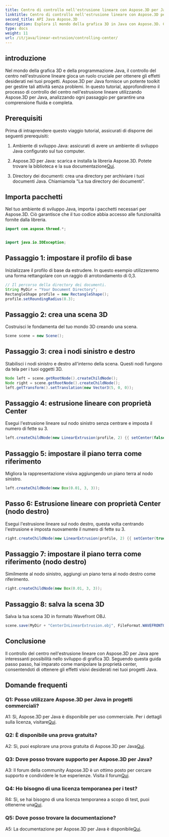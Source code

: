 ```yaml
---
title: Centro di controllo nell'estrusione lineare con Aspose.3D per Java
linktitle: Centro di controllo nell'estrusione lineare con Aspose.3D per Java
second_title: API Java Aspose.3D
description: Esplora il mondo della grafica 3D in Java con Aspose.3D. Controlla il centro nell'estrusione lineare senza sforzo.
type: docs
weight: 11
url: /it/java/linear-extrusion/controlling-center/
---
```

## introduzione

Nel mondo della grafica 3D e della programmazione Java, il controllo del centro nell'estrusione lineare gioca un ruolo cruciale per ottenere gli effetti desiderati nei tuoi progetti. Aspose.3D per Java fornisce un potente toolkit per gestire tali attività senza problemi. In questo tutorial, approfondiremo il processo di controllo del centro nell'estrusione lineare utilizzando Aspose.3D per Java, analizzando ogni passaggio per garantire una comprensione fluida e completa.

## Prerequisiti

Prima di intraprendere questo viaggio tutorial, assicurati di disporre dei seguenti prerequisiti:

1. Ambiente di sviluppo Java: assicurati di avere un ambiente di sviluppo Java configurato sul tuo computer.

2.  Aspose.3D per Java: scarica e installa la libreria Aspose.3D. Potete trovare la biblioteca e la sua documentazione[Qui](https://reference.aspose.com/3d/java/).

3. Directory dei documenti: crea una directory per archiviare i tuoi documenti Java. Chiamiamola "La tua directory dei documenti".

## Importa pacchetti

Nel tuo ambiente di sviluppo Java, importa i pacchetti necessari per Aspose.3D. Ciò garantisce che il tuo codice abbia accesso alle funzionalità fornite dalla libreria.

```java
import com.aspose.threed.*;


import java.io.IOException;
```

## Passaggio 1: impostare il profilo di base

Inizializzare il profilo di base da estrudere. In questo esempio utilizzeremo una forma rettangolare con un raggio di arrotondamento di 0,3.

```java
// Il percorso della directory dei documenti.
String MyDir = "Your Document Directory";
RectangleShape profile = new RectangleShape();
profile.setRoundingRadius(0.3);
```

## Passaggio 2: crea una scena 3D

Costruisci le fondamenta del tuo mondo 3D creando una scena.

```java
Scene scene = new Scene();
```

## Passaggio 3: crea i nodi sinistro e destro

Stabilisci i nodi sinistro e destro all'interno della scena. Questi nodi fungono da tela per i tuoi oggetti 3D.

```java
Node left = scene.getRootNode().createChildNode();
Node right = scene.getRootNode().createChildNode();
left.getTransform().setTranslation(new Vector3(5, 0, 0));
```

## Passaggio 4: estrusione lineare con proprietà Center

Esegui l'estrusione lineare sul nodo sinistro senza centrare e imposta il numero di fette su 3.

```java
left.createChildNode(new LinearExtrusion(profile, 2) {{ setCenter(false); setSlices(3); }});
```

## Passaggio 5: impostare il piano terra come riferimento

Migliora la rappresentazione visiva aggiungendo un piano terra al nodo sinistro.

```java
left.createChildNode(new Box(0.01, 3, 3));
```

## Passo 6: Estrusione lineare con proprietà Center (nodo destro)

Esegui l'estrusione lineare sul nodo destro, questa volta centrando l'estrusione e imposta nuovamente il numero di fette su 3.

```java
right.createChildNode(new LinearExtrusion(profile, 2) {{ setCenter(true); setSlices(3); }});
```

## Passaggio 7: impostare il piano terra come riferimento (nodo destro)

Similmente al nodo sinistro, aggiungi un piano terra al nodo destro come riferimento.

```java
right.createChildNode(new Box(0.01, 3, 3));
```

## Passaggio 8: salva la scena 3D

Salva la tua scena 3D in formato Wavefront OBJ.

```java
scene.save(MyDir + "CenterInLinearExtrusion.obj", FileFormat.WAVEFRONTOBJ);
```

## Conclusione

Il controllo del centro nell'estrusione lineare con Aspose.3D per Java apre interessanti possibilità nello sviluppo di grafica 3D. Seguendo questa guida passo passo, hai imparato come manipolare la proprietà center, consentendoti di ottenere gli effetti visivi desiderati nei tuoi progetti Java.

## Domande frequenti

### Q1: Posso utilizzare Aspose.3D per Java in progetti commerciali?

 A1: Sì, Aspose.3D per Java è disponibile per uso commerciale. Per i dettagli sulla licenza, visitare[Qui](https://purchase.aspose.com/buy).

### Q2: È disponibile una prova gratuita?

 A2: Sì, puoi esplorare una prova gratuita di Aspose.3D per Java[Qui](https://releases.aspose.com/).

### Q3: Dove posso trovare supporto per Aspose.3D per Java?

 A3: Il forum della community Aspose.3D è un ottimo posto per cercare supporto e condividere le tue esperienze. Visita il forum[Qui](https://forum.aspose.com/c/3d/18).

### Q4: Ho bisogno di una licenza temporanea per i test?

R4: Sì, se hai bisogno di una licenza temporanea a scopo di test, puoi ottenerne una[Qui](https://purchase.aspose.com/temporary-license/).

### Q5: Dove posso trovare la documentazione?

 A5: La documentazione per Aspose.3D per Java è disponibile[Qui](https://reference.aspose.com/3d/java/).